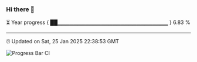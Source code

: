 ### Hi there 👋

⏳ Year progress { ██▁▁▁▁▁▁▁▁▁▁▁▁▁▁▁▁▁▁▁▁▁▁▁▁▁▁▁▁ } 6.83 %

---

⏰ Updated on Sat, 25 Jan 2025 22:38:53 GMT

![Progress Bar CI](https://github.com/IshwaranRudhara/GIT-ACTION/workflows/Progress%20Bar%20CI/badge.svg)
